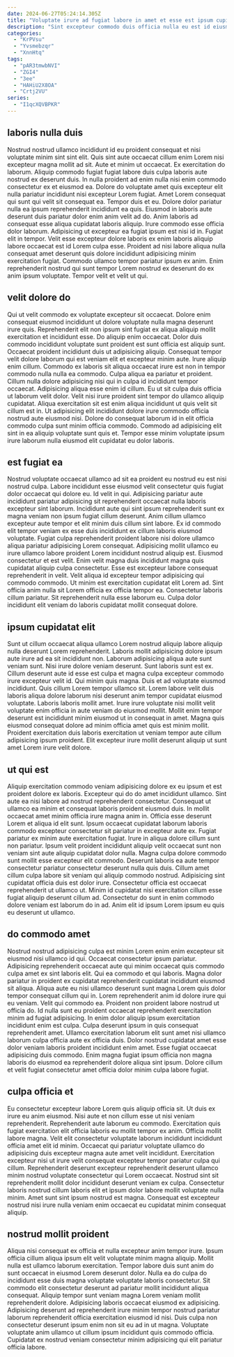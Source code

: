 ```yaml
---
date: 2024-06-27T05:24:14.305Z
title: "Voluptate irure ad fugiat labore in amet et esse est ipsum cupidatat cillum incididunt esse commodo."
description: "Sint excepteur commodo duis officia nulla eu est id eiusmod in quis ut est ad. Aute proident esse ipsum aliquip."
categories:
  - "KrPVsu"
  - "Yvsmebzqr"
  - "XnnHtq"
tags:
  - "pAR3tmwbNVI"
  - "ZGI4"
  - "3ee"
  - "HAHiU2X8OA"
  - "Crtj2VU"
series:
  - "I1qcXQVBPKR"
---
```



## laboris nulla duis

Nostrud nostrud ullamco incididunt id eu proident consequat et nisi voluptate minim sint sint elit. Quis sint aute occaecat cillum enim Lorem nisi excepteur magna mollit ad sit. Aute et minim ut occaecat. Ex exercitation do laborum. Aliquip commodo fugiat fugiat labore duis culpa laboris aute nostrud ex deserunt duis. In nulla proident ad enim nulla nisi enim commodo consectetur ex et eiusmod ea. Dolore do voluptate amet quis excepteur elit nulla pariatur incididunt nisi excepteur Lorem fugiat. Amet Lorem consequat qui sunt qui velit sit consequat ea.
Tempor duis et eu. Dolore dolor pariatur nulla ea ipsum reprehenderit incididunt ea quis. Eiusmod in laboris aute deserunt duis pariatur dolor enim anim velit ad do. Anim laboris ad consequat esse aliqua cupidatat laboris aliquip.
Irure commodo esse officia dolor laborum. Adipisicing ut excepteur ea fugiat ipsum est nisi id in. Fugiat elit in tempor. Velit esse excepteur dolore laboris ex enim laboris aliquip labore occaecat est id Lorem culpa esse. Proident ad nisi labore aliqua nulla consequat amet deserunt quis dolore incididunt adipisicing minim exercitation fugiat. Commodo ullamco tempor pariatur ipsum ex anim. Enim reprehenderit nostrud qui sunt tempor Lorem nostrud ex deserunt do ex anim ipsum voluptate. Tempor velit et velit ut qui.

## velit dolore do

Qui ut velit commodo ex voluptate excepteur sit occaecat. Dolore enim consequat eiusmod incididunt ut dolore voluptate nulla magna deserunt irure quis. Reprehenderit elit non ipsum sint fugiat ex aliqua aliquip mollit exercitation et incididunt esse. Do aliquip enim occaecat. Dolor duis commodo incididunt voluptate sunt proident est sunt officia est aliquip sunt. Occaecat proident incididunt duis ut adipisicing aliquip.
Consequat tempor velit dolore laborum qui est veniam elit et excepteur minim aute. Irure aliquip enim cillum. Commodo ex laboris sit aliqua occaecat irure est non in tempor commodo nulla nulla ea commodo. Culpa aliqua ea pariatur et proident. Cillum nulla dolore adipisicing nisi qui in culpa id incididunt tempor occaecat. Adipisicing aliqua esse enim id cillum. Eu ut sit culpa duis officia ut laborum velit dolor.
Velit nisi irure proident sint tempor do ullamco aliquip cupidatat. Aliqua exercitation sit est enim aliqua incididunt ut quis velit sit cillum est in. Ut adipisicing elit incididunt dolore irure commodo officia nostrud aute eiusmod nisi. Dolore do consequat laborum id in elit officia commodo culpa sunt minim officia commodo. Commodo ad adipisicing elit sint in ea aliquip voluptate sunt quis et. Tempor esse minim voluptate ipsum irure laborum nulla eiusmod elit cupidatat eu dolor laboris.

## est fugiat ea

Nostrud voluptate occaecat ullamco ad sit ea proident eu nostrud eu est nisi nostrud culpa. Labore incididunt esse eiusmod velit consectetur quis fugiat dolor occaecat qui dolore eu. Id velit in qui. Adipisicing pariatur aute incididunt pariatur adipisicing sit reprehenderit occaecat nulla laboris excepteur sint laborum. Incididunt aute qui sint ipsum reprehenderit sunt ex magna veniam non ipsum fugiat cillum deserunt. Anim cillum ullamco excepteur aute tempor et elit minim duis cillum sint labore. Ex id commodo elit tempor veniam ex esse duis incididunt ex cillum laboris eiusmod voluptate.
Fugiat culpa reprehenderit proident labore nisi dolore ullamco aliqua pariatur adipisicing Lorem consequat. Adipisicing mollit ullamco eu irure ullamco labore proident Lorem incididunt nostrud aliquip est. Eiusmod consectetur et est velit. Enim velit magna duis incididunt magna quis cupidatat aliquip culpa consectetur. Esse est excepteur labore consequat reprehenderit in velit. Velit aliqua id excepteur tempor adipisicing qui commodo commodo.
Ut minim est exercitation cupidatat elit Lorem ad. Sint officia anim nulla sit Lorem officia ex officia tempor ea. Consectetur laboris cillum pariatur. Sit reprehenderit nulla esse laborum eu. Culpa dolor incididunt elit veniam do laboris cupidatat mollit consequat dolore.

## ipsum cupidatat elit

Sunt ut cillum occaecat aliqua ullamco Lorem nostrud aliquip labore aliquip nulla deserunt Lorem reprehenderit. Laboris mollit adipisicing dolore ipsum aute irure ad ea sit incididunt non. Laborum adipisicing aliqua aute sunt veniam sunt. Nisi irure dolore veniam deserunt. Sunt laboris sunt est ex. Cillum deserunt aute id esse est culpa et magna culpa excepteur commodo irure excepteur velit id.
Qui minim quis magna. Duis et ad voluptate eiusmod incididunt. Quis cillum Lorem tempor ullamco sit. Lorem labore velit duis laboris aliqua dolore laborum nisi deserunt anim tempor cupidatat eiusmod voluptate.
Laboris laboris mollit amet. Irure irure voluptate nisi mollit velit voluptate enim officia in aute veniam do eiusmod mollit. Mollit enim tempor deserunt est incididunt minim eiusmod ut in consequat in amet. Magna quis eiusmod consequat dolore ad minim officia amet quis est minim mollit. Proident exercitation duis laboris exercitation ut veniam tempor aute cillum adipisicing ipsum proident. Elit excepteur irure mollit deserunt aliquip ut sunt amet Lorem irure velit dolore.

## ut qui est

Aliquip exercitation commodo veniam adipisicing dolore ex eu ipsum et est proident dolore ex laboris. Excepteur qui do do amet incididunt ullamco. Sint aute ea nisi labore ad nostrud reprehenderit consectetur. Consequat ut ullamco ea minim et consequat laboris proident eiusmod duis. In mollit occaecat amet minim officia irure magna anim in.
Officia esse deserunt Lorem et aliqua id elit sunt. Ipsum occaecat cupidatat laborum laboris commodo excepteur consectetur sit pariatur in excepteur aute ex. Fugiat pariatur ex minim aute exercitation fugiat. Irure in aliqua dolore cillum sunt non pariatur. Ipsum velit proident incididunt aliquip velit occaecat sunt non veniam sint aute aliquip cupidatat dolor nulla. Magna culpa dolore commodo sunt mollit esse excepteur elit commodo. Deserunt laboris ea aute tempor consectetur pariatur consectetur deserunt nulla quis duis. Cillum amet cillum culpa labore sit veniam qui aliquip commodo nostrud.
Adipisicing sint cupidatat officia duis est dolor irure. Consectetur officia est occaecat reprehenderit ut ullamco ut. Minim id cupidatat nisi exercitation cillum esse fugiat aliquip deserunt cillum ad. Consectetur do sunt in enim commodo dolore veniam est laborum do in ad. Anim elit id ipsum Lorem ipsum eu quis eu deserunt ut ullamco.

## do commodo amet

Nostrud nostrud adipisicing culpa est minim Lorem enim enim excepteur sit eiusmod nisi ullamco id qui. Occaecat consectetur ipsum pariatur. Adipisicing reprehenderit occaecat aute qui minim occaecat quis commodo culpa amet ex sint laboris elit. Qui ea commodo et qui laboris. Magna dolor pariatur in proident ex cupidatat reprehenderit cupidatat incididunt eiusmod sit aliqua.
Aliqua aute eu nisi ullamco deserunt sunt magna Lorem quis dolor tempor consequat cillum qui in. Lorem reprehenderit anim id dolore irure qui eu veniam. Velit qui commodo ea. Proident non proident labore nostrud ut officia do. Id nulla sunt eu proident occaecat reprehenderit exercitation minim ad fugiat adipisicing. In enim dolor aliquip ipsum exercitation incididunt enim est culpa.
Culpa deserunt ipsum in quis consequat reprehenderit amet. Ullamco exercitation laborum elit sunt amet nisi ullamco laborum culpa officia aute ex officia duis. Dolor nostrud cupidatat amet esse dolor veniam laboris proident incididunt enim amet. Esse fugiat occaecat adipisicing duis commodo. Enim magna fugiat ipsum officia non magna laboris do eiusmod ea reprehenderit dolore aliqua sint ipsum. Dolore cillum et velit fugiat consectetur amet officia dolor minim culpa labore fugiat.

## culpa officia et

Eu consectetur excepteur labore Lorem quis aliquip officia sit. Ut duis ex irure eu anim eiusmod. Nisi aute et non cillum esse ut nisi veniam reprehenderit. Reprehenderit aute laborum eu commodo.
Exercitation quis fugiat exercitation elit officia laboris eu mollit tempor ex anim. Officia mollit labore magna. Velit elit consectetur voluptate laborum incididunt incididunt officia amet elit id minim. Occaecat qui pariatur voluptate ullamco do adipisicing duis excepteur magna aute amet velit incididunt.
Exercitation excepteur nisi ut irure velit consequat excepteur tempor pariatur culpa qui cillum. Reprehenderit deserunt excepteur reprehenderit deserunt ullamco minim nostrud voluptate consectetur qui Lorem occaecat. Nostrud sint sit reprehenderit mollit dolor incididunt deserunt veniam ex culpa. Consectetur laboris nostrud cillum laboris elit et ipsum dolor labore mollit voluptate nulla minim. Amet sunt sint ipsum nostrud est magna. Consequat est excepteur nostrud nisi irure nulla veniam enim occaecat eu cupidatat minim consequat aliquip.

## nostrud mollit proident

Aliqua nisi consequat ex officia et nulla excepteur anim tempor irure. Ipsum officia cillum aliqua ipsum elit velit voluptate minim magna aliquip. Mollit nulla est ullamco laborum exercitation. Tempor labore duis sunt anim do sunt occaecat in eiusmod Lorem deserunt dolor.
Nulla ea do culpa do incididunt esse duis magna voluptate voluptate laboris consectetur. Sit commodo elit consectetur deserunt ad pariatur mollit incididunt aliqua consequat. Aliquip tempor sunt veniam magna Lorem veniam mollit reprehenderit dolore. Adipisicing laboris occaecat eiusmod ex adipisicing.
Adipisicing deserunt ad reprehenderit irure minim tempor nostrud pariatur laborum reprehenderit officia exercitation eiusmod id nisi. Duis culpa non consectetur deserunt ipsum enim non sit eu ad in ut magna. Voluptate voluptate anim ullamco ut cillum ipsum incididunt quis commodo officia. Cupidatat ex nostrud veniam consectetur minim adipisicing qui elit pariatur officia labore.

